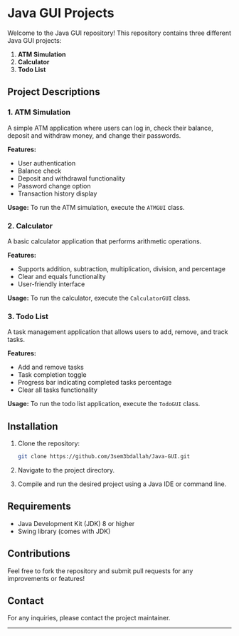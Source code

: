 # Java GUI Projects

Welcome to the Java GUI repository! This repository contains three different Java GUI projects:

1. **ATM Simulation**
2. **Calculator**
3. **Todo List**

## Project Descriptions

### 1. ATM Simulation

A simple ATM application where users can log in, check their balance, deposit and withdraw money, and change their passwords.

**Features:**
- User authentication
- Balance check
- Deposit and withdrawal functionality
- Password change option
- Transaction history display

**Usage:**
To run the ATM simulation, execute the `ATMGUI` class.

### 2. Calculator

A basic calculator application that performs arithmetic operations.

**Features:**
- Supports addition, subtraction, multiplication, division, and percentage
- Clear and equals functionality
- User-friendly interface

**Usage:**
To run the calculator, execute the `CalculatorGUI` class.

### 3. Todo List

A task management application that allows users to add, remove, and track tasks.

**Features:**
- Add and remove tasks
- Task completion toggle
- Progress bar indicating completed tasks percentage
- Clear all tasks functionality

**Usage:**
To run the todo list application, execute the `TodoGUI` class.

## Installation

1. Clone the repository:
   ```bash
   git clone https://github.com/3sem3bdallah/Java-GUI.git
   ```

2. Navigate to the project directory.

3. Compile and run the desired project using a Java IDE or command line.

## Requirements

- Java Development Kit (JDK) 8 or higher
- Swing library (comes with JDK)

## Contributions

Feel free to fork the repository and submit pull requests for any improvements or features!

## Contact

For any inquiries, please contact the project maintainer.

---
